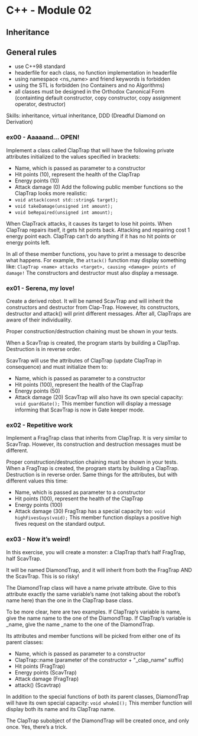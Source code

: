 # C++ - Module 02
## Inheritance

## General rules

- use C++98 standard
- headerfile for each class, no function implementation in headerfile
- using namespace <ns_name> and friend keywords is forbidden
- using the STL is forbidden (no Containers and no Algorithms)
- all classes must be designed in the Orthodox Canonical Form (containting default constructor, copy constructor, copy assignment operator, destructor)

Skills: inheritance, virtual inheritance, DDD (Dreadful Diamond on Derivation)

### ex00 - Aaaaand... OPEN!

Implement a class called ClapTrap that will have the following private attributes initialized to the values specified in brackets:
- Name, which is passed as parameter to a constructor
- Hit points (10), represent the health of the ClapTrap
- Energy points (10)
- Attack damage (0)
Add the following public member functions so the ClapTrap looks more realistic:
- ```void attack(const std::string& target);```
- ```void takeDamage(unsigned int amount);```
- ```void beRepaired(unsigned int amount);```

When ClapTrack attacks, it causes its target to lose <attack damage> hit points.
When ClapTrap repairs itself, it gets <amount> hit points back. Attacking and repairing cost 1 energy point each. ClapTrap can’t do anything if it has no hit points or energy points left.

In all of these member functions, you have to print a message to describe what happens. For example, the ```attack()``` function may display something like: ```ClapTrap <name> attacks <target>, causing <damage> points of damage!``` The constructors and destructor must also display a message.


### ex01 - Serena, my love!

Create a derived robot.
It will be named ScavTrap and will inherit the constructors and destructor from Clap-Trap.
However, its constructors, destructor and attack() will print different messages. After all, ClapTraps are aware of their individuality.

Proper construction/destruction chaining must be shown in your tests.

When a ScavTrap is created, the program starts by building a ClapTrap. Destruction is in reverse order.

ScavTrap will use the attributes of ClapTrap (update ClapTrap in consequence) and must initialize them to:
- Name, which is passed as parameter to a constructor
- Hit points (100), represent the health of the ClapTrap
- Energy points (50)
- Attack damage (20)
ScavTrap will also have its own special capacity: ```void guardGate();``` This member function will display a message informing that ScavTrap is now in Gate keeper mode.


### ex02 - Repetitive work

Implement a FragTrap class that inherits from ClapTrap. It is very similar to ScavTrap. However, its construction and destruction messages must be different. 

Proper construction/destruction chaining must be shown in your tests. When a FragTrap is created, the program starts by building a ClapTrap. Destruction is in reverse order. Same things for the attributes, but with different values this time:
- Name, which is passed as parameter to a constructor
- Hit points (100), represent the health of the ClapTrap
- Energy points (100)
- Attack damage (30)
FragTrap has a special capacity too: ```void highFivesGuys(void);``` This member function displays a positive high fives request on the standard output.


### ex03 - Now it’s weird!

In this exercise, you will create a monster: a ClapTrap that’s half FragTrap, half ScavTrap.

It will be named DiamondTrap, and it will inherit from both the FragTrap AND the ScavTrap. This is so risky!

The DiamondTrap class will have a name private attribute. Give to this attribute exactly the same variable’s name (not talking about the robot’s name here) than the one in the ClapTrap base class.

To be more clear, here are two examples.
If ClapTrap’s variable is name, give the name name to the one of the DiamondTrap.
If ClapTrap’s variable is _name, give the name _name to the one of the DiamondTrap.

Its attributes and member functions will be picked from either one of its parent classes:
- Name, which is passed as parameter to a constructor
- ClapTrap::name (parameter of the constructor + "_clap_name" suffix)
- Hit points (FragTrap)
- Energy points (ScavTrap)
- Attack damage (FragTrap)
- attack() (Scavtrap)

In addition to the special functions of both its parent classes, DiamondTrap will have its own special capacity:
```void whoAmI();``` This member function will display both its name and its ClapTrap name.

The ClapTrap subobject of the DiamondTrap will be created once, and only once. Yes, there’s a trick.

